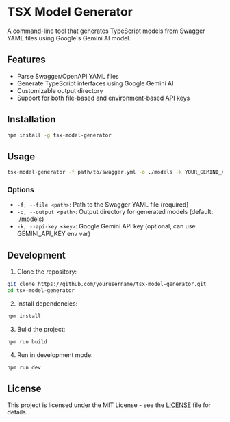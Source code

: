 # TSX Model Generator

A command-line tool that generates TypeScript models from Swagger YAML files using Google's Gemini AI model.

## Features

- Parse Swagger/OpenAPI YAML files
- Generate TypeScript interfaces using Google Gemini AI
- Customizable output directory
- Support for both file-based and environment-based API keys

## Installation

```bash
npm install -g tsx-model-generator
```

## Usage

```bash
tsx-model-generator -f path/to/swagger.yml -o ./models -k YOUR_GEMINI_API_KEY
```

### Options

- `-f, --file <path>`: Path to the Swagger YAML file (required)
- `-o, --output <path>`: Output directory for generated models (default: ./models)
- `-k, --api-key <key>`: Google Gemini API key (optional, can use GEMINI_API_KEY env var)

## Development

1. Clone the repository:
```bash
git clone https://github.com/yourusername/tsx-model-generator.git
cd tsx-model-generator
```

2. Install dependencies:
```bash
npm install
```

3. Build the project:
```bash
npm run build
```

4. Run in development mode:
```bash
npm run dev
```

## License

This project is licensed under the MIT License - see the [LICENSE](LICENSE) file for details.